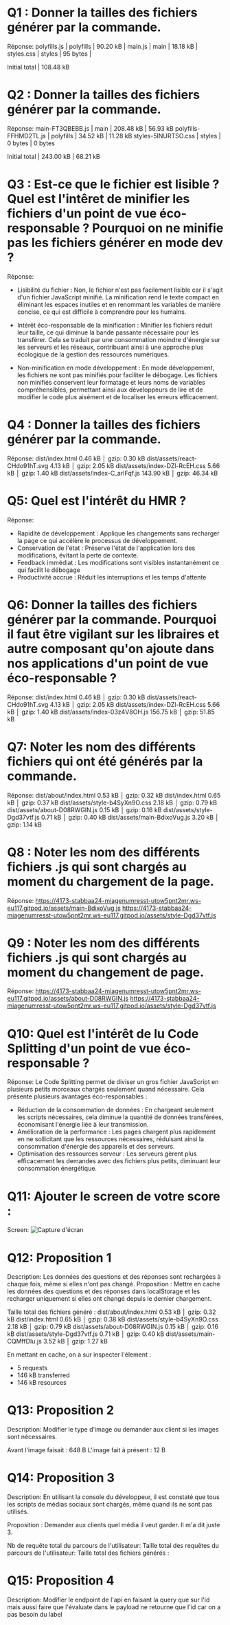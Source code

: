 # Q1 : Donner la tailles des fichiers générer par la commande.
Réponse:
polyfills.js        | polyfills     |  90.20 kB | 
main.js             | main          |  18.18 kB | 
styles.css          | styles        |  95 bytes |

Initial total | 108.48 kB

# Q2 : Donner la tailles des fichiers générer par la commande.
Réponse:
main-FT3QBEBB.js      | main          | 208.48 kB | 56.93 kB
polyfills-FFHMD2TL.js | polyfills     |  34.52 kB | 11.28 kB
styles-5INURTSO.css   | styles        |   0 bytes | 0 bytes

Initial total | 243.00 kB |                68.21 kB

# Q3 : Est-ce que le fichier est lisible ? Quel est l'intêret de minifier les fichiers d'un point de vue éco-responsable ? Pourquoi on ne minifie pas les fichiers générer en mode dev ?
Réponse:
- Lisibilité du fichier : Non, le fichier n'est pas facilement lisible car il s'agit d'un fichier JavaScript minifié. La minification rend le texte compact en éliminant les espaces inutiles et en renommant les variables de manière concise, ce qui est difficile à comprendre pour les humains.

- Intérêt éco-responsable de la minification : Minifier les fichiers réduit leur taille, ce qui diminue la bande passante nécessaire pour les transférer. Cela se traduit par une consommation moindre d'énergie sur les serveurs et les réseaux, contribuant ainsi à une approche plus écologique de la gestion des ressources numériques.

- Non-minification en mode développement : En mode développement, les fichiers ne sont pas minifiés pour faciliter le débogage. Les fichiers non minifiés conservent leur formatage et leurs noms de variables compréhensibles, permettant ainsi aux développeurs de lire et de modifier le code plus aisément et de localiser les erreurs efficacement.

# Q4 : Donner la tailles des fichiers générer par la commande.
Réponse:
dist/index.html                   0.46 kB │ gzip:  0.30 kB
dist/assets/react-CHdo91hT.svg    4.13 kB │ gzip:  2.05 kB
dist/assets/index-DZl-RcEH.css    5.66 kB │ gzip:  1.40 kB
dist/assets/index-C_arIFqf.js   143.90 kB │ gzip: 46.34 kB

# Q5: Quel est l'intérêt du HMR ?
Réponse:
- Rapidité de développement : Applique les changements sans recharger la page ce qui accélère le processus de développement.
- Conservation de l'état : Préserve l'état de l'application lors des modifications, évitant la perte de contexte.
- Feedback immédiat : Les modifications sont visibles instantanément ce qui facilit le débogage
- Productivité accrue : Réduit les interruptions et les temps d'attente

# Q6: Donner la tailles des fichiers générer par la commande. Pourquoi il faut être vigilant sur les libraires et autre composant qu'on ajoute dans nos applications d'un point de vue éco-responsable ?
Réponse:
dist/index.html                   0.46 kB │ gzip:  0.30 kB
dist/assets/react-CHdo91hT.svg    4.13 kB │ gzip:  2.05 kB
dist/assets/index-DZl-RcEH.css    5.66 kB │ gzip:  1.40 kB
dist/assets/index-03z4V8OH.js   156.75 kB │ gzip: 51.85 kB

# Q7: Noter les nom des différents fichiers qui ont été générés par la commande.
Réponse:
dist/about/index.html           0.53 kB │ gzip: 0.32 kB
dist/index.html                 0.65 kB │ gzip: 0.37 kB
dist/assets/style-b4SyXn9O.css  2.18 kB │ gzip: 0.79 kB
dist/assets/about-D08RWGIN.js   0.15 kB │ gzip: 0.16 kB
dist/assets/style-Dgd37vtf.js   0.71 kB │ gzip: 0.40 kB
dist/assets/main-BdixoVug.js    3.20 kB │ gzip: 1.14 kB

# Q8 : Noter les nom des différents fichiers .js qui sont chargés au moment du chargement de la page.
Réponse:
https://4173-stabbaa24-miagenumresst-utow5pnt2mr.ws-eu117.gitpod.io/assets/main-BdixoVug.js
https://4173-stabbaa24-miagenumresst-utow5pnt2mr.ws-eu117.gitpod.io/assets/style-Dgd37vtf.js

# Q9 : Noter les nom des différents fichiers .js qui sont chargés au moment du changement de page.
Réponse:
https://4173-stabbaa24-miagenumresst-utow5pnt2mr.ws-eu117.gitpod.io/assets/about-D08RWGIN.js
https://4173-stabbaa24-miagenumresst-utow5pnt2mr.ws-eu117.gitpod.io/assets/style-Dgd37vtf.js

# Q10: Quel est l'intérêt de lu Code Splitting d'un point de vue éco-responsable ?
Réponse:
Le Code Splitting permet de diviser un gros fichier JavaScript en plusieurs petits morceaux chargés seulement quand nécessaire. Cela présente plusieurs avantages éco-responsables :

- Réduction de la consommation de données : En chargeant seulement les scripts nécessaires, cela diminue la quantité de données transférées, économisant l'énergie liée à leur transmission.
- Amélioration de la performance : Les pages chargent plus rapidement en ne sollicitant que les ressources nécessaires, réduisant ainsi la consommation d'énergie des appareils et des serveurs.
- Optimisation des ressources serveur : Les serveurs gèrent plus efficacement les demandes avec des fichiers plus petits, diminuant leur consommation énergétique.

# Q11: Ajouter le screen de votre score :
Screen:
![Capture d'écran](assets/score_eco.png)

# Q12:  Proposition 1
Description: Les données des questions et des réponses sont rechargées à chaque fois, même si elles n'ont pas changé.
Proposition : Mettre en cache les données des questions et des réponses dans localStorage et les recharger uniquement si elles ont changé depuis le dernier chargement.

Taille total des fichiers généré :
dist/about/index.html           0.53 kB │ gzip: 0.32 kB
dist/index.html                 0.65 kB │ gzip: 0.38 kB
dist/assets/style-b4SyXn9O.css  2.18 kB │ gzip: 0.79 kB
dist/assets/about-D08RWGIN.js   0.15 kB │ gzip: 0.16 kB
dist/assets/style-Dgd37vtf.js   0.71 kB │ gzip: 0.40 kB
dist/assets/main-CQMffDIu.js    3.52 kB │ gzip: 1.27 kB

En mettant en cache, on a sur inspecter l'élement : 
- 5 requests
- 146 kB transferred
- 146 kB resources

# Q13:  Proposition 2
Description: Modifier le type d'image ou demander aux client si les images sont nécessaires.

Avant l'image faisait : 648 B
L'image fait à présent : 12 B

# Q14:  Proposition 3
Description: En utilisant la console du développeur, il est constaté que tous les scripts de médias sociaux sont chargés, même quand ils ne sont pas utilisés.

Proposition : Demander aux clients quel média il veut garder. Il m'a dit juste 3.

Nb de requête total du parcours de l'utilisateur:
Taille total des requêtes du parcours de l'utilisateur:
Taille total des fichiers générés :

# Q15:  Proposition 4
Description: Modifier le endpoint de l'api en faisant la query que sur l'id mais aussi faire que l'évaluate dans le payload ne retourne que l'id car on a pas besoin du label